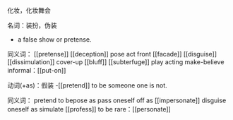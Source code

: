 化妆，化妆舞会

名词：装扮，伪装
- a false show or pretense.

同义词：
[[pretense]]
[[deception]]
pose
act
front
[[facade]]
[[disguise]]
[[dissimulation]]
cover-up
[[bluff]]
[[subterfuge]]
play
acting
make-believe
informal：[[put-on]]

动词(+as)：假装
-[[pretend]] to be someone one is not.

同义词：
pretend to
bepose as
pass oneself off as
[[impersonate]]
disguise oneself as
simulate
[[profess]] to be
rare：[[personate]]